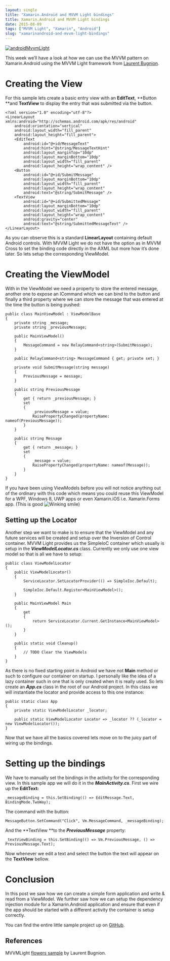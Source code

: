 ```yaml
---
layout: single
title: "Xamarin.Android and MVVM Light bindings"
title: Xamarin.Android and MVVM Light bindings
date: 2015-08-09
tags: ["MVVM Light", "Xamarin", "Android"]
slug: "xamarinandroid-and-mvvm-light-bindings"
---
```


[![androidMvvmLight](http://mallibone.com/posts/files/e65c27c2-091e-4dd9-8a3b-118635050893.png "androidMvvmLight")](http://mallibone.com/posts/files/34a6e965-07f2-4694-9ca8-e295cac95191.png)
 
This week we’ll have a look at how we can use the MVVM pattern on Xamarin.Android using the MVVM Light framework from [Laurent Bugnion](http://www.galasoft.ch/).
 
# Creating the View
 
For this sample lets create a basic entry view with an **EditText**, **Button **and **TextView** to display the entry that was submitted via the button.


    <?xml version="1.0" encoding="utf-8"?>
    <LinearLayout xmlns:android="http://schemas.android.com/apk/res/android"
        android:orientation="vertical"
        android:layout_width="fill_parent"
        android:layout_height="fill_parent">
        <EditText
            android:id="@+id/MessageText"
            android:hint="@string/MessageTextHint"
            android:layout_marginTop="10dp"
            android:layout_marginBottom="10dp"
            android:layout_width="fill_parent"
            android:layout_height="wrap_content" />
        <Button
            android:id="@+id/SubmitMessage"
            android:layout_marginBottom="10dp"
            android:layout_width="fill_parent"
            android:layout_height="wrap_content"
            android:text="@string/SubmitMessage" />
        <TextView
            android:id="@+id/SubmittedMessage"
            android:layout_marginBottom="10dp"
            android:layout_width="fill_parent"
            android:layout_height="wrap_content"
            android:gravity="center"
            android:text="@string/SubmittedMessageText" />
    </LinearLayout>


As you can observe this is a standard **LinearLayout** containing default Android controls. With MVVM Light we do not have the option as in MVVM Cross to set the binding code directly in the AXML but more how it’s done later. So lets setup the corresponding ViewModel.

# Creating the ViewModel

With in the ViewModel we need a property to store the entered message, another one to expose an ICommand which we can bind to the button and finally a third property where we can store the message that was entered at the time the button is being pushed:


    public class MainViewModel : ViewModelBase
    {
        private string _message;
        private string _previousMessage;
    
        public MainViewModel()
        {
            MessageCommand = new RelayCommand<string>(SubmitMessage);
        }
    
        public RelayCommand<string> MessageCommand { get; private set; }
    
        private void SubmitMessage(string message)
        {
            PreviousMessage = message;
        }
    
        public string PreviousMessage
        {
            get { return _previousMessage; }
            set
            {
                _previousMessage = value;
                RaisePropertyChanged(propertyName: nameof(PreviousMessage));
            }
        }
    
        public string Message
        {
            get { return _message; }
            set
            {
                _message = value;
                RaisePropertyChanged(propertyName: nameof(Message));
            }
        }
    }


If you have been using ViewModels before you will not notice anything out of the ordinary with this code which means you could reuse this ViewModel for a WPF, Windows 8, UWP apps or even Xamarin.iOS i.e. Xamarin.Forms app. (This is good ![Winking smile](http://mallibone.com/posts/files/ed272fe7-d8a4-4e5d-b5b4-c3dab96e2dcf.png))

## Setting up the Locator

Another step we want to make is to ensure that the ViewModel and any future services will be created and setup over the Inversion of Control container. MVVM Light provides us the SimpleIoC container which usually is setup in the ***ViewModelLocator.cs*** class. Currently we only use one view model so that is all we have to setup:


    public class ViewModelLocator
    {
        public ViewModelLocator()
        {
            ServiceLocator.SetLocatorProvider(() => SimpleIoc.Default);
    
            SimpleIoc.Default.Register<MainViewModel>();
        }
    
        public MainViewModel Main
        {
            get
            {
                return ServiceLocator.Current.GetInstance<MainViewModel>();
            }
        }
    
        public static void Cleanup()
        {
            // TODO Clear the ViewModels
        }
    }


As there is no fixed starting point in Android we have not **Main** method or such to configure our container on startup. I personally like the idea of a lazy container such in one that is only created when it is really used. So lets create an ***App.cs*** class in the root of our Android project. In this class we will instantiate the locator and provide access to this one instance:


    public static class App
    {
        private static ViewModelLocator _locator;
    
        public static ViewModelLocator Locator => _locator ?? (_locator = new ViewModelLocator());
    }


Now that we have all the basics covered lets move on to the juicy part of wiring up the bindings.

# Setting up the bindings

We have to manually set the bindings in the activity for the corresponding view. In this sample app we will do it in the ***MainActivity.cs***. First we wire up the **EditText:**


    _messageBinding = this.SetBinding(() => EditMessage.Text, BindingMode.TwoWay);


The command with the button:


    MessageButton.SetCommand("Click", Vm.MessageCommand, _messageBinding);


And the **TextView **to the ***PreviousMessage*** property:


    _textViewBinding = this.SetBinding(() => Vm.PreviousMessage, () => PreviousMessage.Text);


Now whenever we edit a text and select the button the text will appear on the **TextView** bellow.

# Conclusion

In this post we saw how we can create a simple form application and write & read from a ViewModel. We further saw how we can setup the dependency injection module for a Xamarin.Android application and ensure that even if the app should be started with a different activity the container is setup correctly.

You can find the entire little sample project up on [GitHub](https://github.com/mallibone/MvvmLightSamples/tree/master/Android/MvvmLightBindings.Droid).

## References

MVVMLight [flowers sample](http://mvvmlight.codeplex.com/SourceControl/latest#Samples/Flowers/) by Laurent Bugnion.
